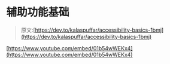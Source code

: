 # 辅助功能基础

> 原文:[https://dev.to/kalaspuffar/accessibility-basics-1bmj](https://dev.to/kalaspuffar/accessibility-basics-1bmj)

[https://www.youtube.com/embed/01b54wWEKx4](https://www.youtube.com/embed/01b54wWEKx4)